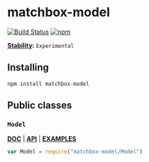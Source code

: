 matchbox-model 
==============

[![Build Status](https://travis-ci.org/matchboxjs/matchbox-model.svg)](https://travis-ci.org/matchboxjs/matchbox-model)
[![npm](https://img.shields.io/npm/v/matchbox-model.svg)](https://www.npmjs.com/package/matchbox-model)

**[Stability](https://github.com/matchboxjs/matchbox/wiki/Documentations#stability-levels):** `Experimental`

## Installing

    npm install matchbox-model

## Public classes

### `Model` 

**[DOC](https://github.com/matchboxjs/matchbox-model/wiki/Model)** 
| **[API](https://github.com/matchboxjs/matchbox-model/wiki/Model-API)** 
| **[EXAMPLES](https://github.com/matchboxjs/matchbox-model/wiki/Model-Examples)**

```js
var Model = require("matchbox-model/Model")
```
